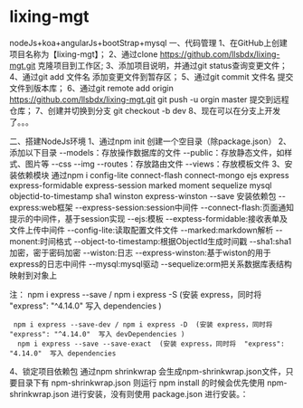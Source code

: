 # lixing-mgt
nodeJs+koa+angularJs+bootStrap+mysql
一、代码管理
1、在GitHub上创建项目名称为【lixing-mgt】；
2、通过clone https://github.com/llsbdx/lixing-mgt.git 克隆项目到工作区;
3、添加项目说明，并通过git status查询变更文件；
4、通过git add 文件名 添加变更文件到暂存区；
5、通过git commit 文件名 提交文件到版本库；
6、通过git remote add origin https://github.com/llsbdx/lixing-mgt.git
       git push -u orgin master
   提交到远程仓库；
7、创建并切换到分支 git checkout -b dev
8、现在可以在分支上开发了。。。

二、搭建NodeJs环境
1、通过npm init 创建一个空目录（除package.json）
2、添加以下目录
   --models：存放操作数据库的文件
   --public：存放静态文件，如样式、图片等
     --css
     --img
   --routes：存放路由文件
   --views：存放模板文件
3、安装依赖模块
   通过npm i config-lite connect-flash connect-mongo ejs express express-formidable express-session marked moment sequelize  mysql objectid-to-timestamp sha1 winston express-winston --save 安装依赖包
   --express:web框架
   --express-session:session中间件
   --connect-flash:页面通知提示的中间件，基于session实现
   --ejs:模板
   --exptess-formidable:接收表单及文件上传中间件
   --config-lite:读取配置文件文件
   --marked:markdown解析
   --monent:时间格式
   --object-to-timestamp:根据ObjectId生成时间戳
   --sha1:sha1加密，密于密码加密
   --wiston:日志
   --express-winston:基于wiston的用于express的日志中间件
   --mysql:mysql驱动
   --sequelize:orm把关系数据库表结构映射到对象上

   注：
    npm i express --save / npm i express -S  (安装 express，同时将  "express": "^4.14.0"  写入 dependencies )

     npm i express --save-dev / npm i express -D  (安装 express，同时将  "express": "^4.14.0"  写入 devDependencies )
      npm i express --save --save-exact  (安装 express，同时将  "express": "4.14.0"  写入 dependencies 

4、锁定项目依赖包
   通过npm shrinkwrap 会生成npm-shrinkwrap.json文件，只要目录下有 npm-shrinkwrap.json 则运行  npm install  的时候会优先使用 npm-shrinkwrap.json 进行安装，没有则使用 package.json 进行安装。：
